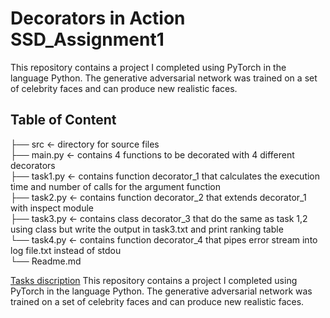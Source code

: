 # Decorators in Action SSD_Assignment1
This repository contains a project I completed using PyTorch in the language Python. The generative adversarial network was trained on a set of celebrity faces and can produce new realistic faces.

## Table of Content 
<P>├── src               <- directory for source files<br>
     ├── main.py     <- contains 4 functions to be decorated with 4 different decorators<br>
      ├── task1.py    <- contains function decorator_1 that calculates the execution time and number of calls for the argument function<br>
      ├── task2.py    <- contains function decorator_2 that extends decorator_1 with inspect module<br>
      ├── task3.py    <- contains class decorator_3 that do the same as task 1,2 using class but write the output in task3.txt and print ranking table<br>
      └── task4.py    <- contains function decorator_4 that pipes error stream into log file.txt instead of stdou<br>
└── Readme.md


[Tasks discription](https://hackmd.io/@gFZmdMTOQxGFHEFqqU8pMQ/Sy1EEcCZF#Decorators-in-Action/)
This repository contains a project I completed using PyTorch in the language Python. The generative adversarial network was trained on a set of celebrity faces and can produce new realistic faces. 
